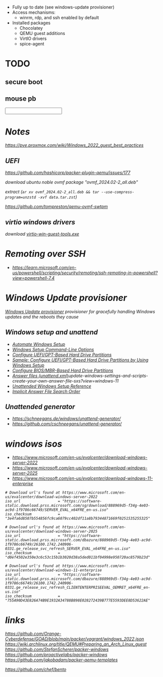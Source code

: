 
* Fully up to date (see windows-update provisioner)
* Access mechanisms:
  * winrm, rdp, and ssh enabled by default
* Installed packages
  * Chocolatey
  * QEMU guest additions
  * VirtIO drivers
  * spice-agent


# TODO
## secure boot

## mouse pb

<input type="tablet" bus="usb">
  <alias name="input2"/>
  <address type="usb" bus="0" port="1"/>
</input>



# Notes
https://pve.proxmox.com/wiki/Windows_2022_guest_best_practices
## UEFI
https://github.com/hashicorp/packer-plugin-qemu/issues/177

download ubuntu noble ovmf package "ovmf_2024.02-2_all.deb"


extract (`ar xv ovmf_2024.02-2_all.deb && tar --use-compress-program=unzstd -xvf data.tar.zst`)

https://github.com/tompreston/qemu-ovmf-swtpm

## virtio windows drivers
download [virtio-win-guest-tools.exe](https://fedorapeople.org/groups/virt/virtio-win/direct-downloads/archive-virtio/virtio-win-0.1.271-1/virtio-win-guest-tools.exe)


# Remoting over SSH
* https://learn.microsoft.com/en-us/powershell/scripting/security/remoting/ssh-remoting-in-powershell?view=powershell-7.4

# Windows Update provisioner

[Windows Update provisioner](https://github.com/rgl/packer-plugin-windows-update) provisioner for gracefully handling Windows updates and the reboots they cause

## Windows setup and unattend
* [Automate Windows Setup](https://learn.microsoft.com/en-us/windows-hardware/manufacture/desktop/automate-windows-setup?view=windows-11)
* [Windows Setup Command-Line Options](https://learn.microsoft.com/en-us/windows-hardware/manufacture/desktop/windows-setup-command-line-options?view=windows-11#unatten)
* [Configure UEFI/GPT-Based Hard Drive Partitions](https://learn.microsoft.com/en-us/previous-versions/windows/it-pro/windows-8.1-and-8/hh824839(v=win.10))
* [Sample: Configure UEFI/GPT-Based Hard Drive Partitions by Using Windows Setup](https://learn.microsoft.com/en-us/previous-versions/windows/it-pro/windows-8.1-and-8/hh825702(v=win.10))
* [Configure BIOS/MBR-Based Hard Drive Partitions](https://learn.microsoft.com/en-us/previous-versions/windows/it-pro/windows-8.1-and-8/hh825146(v=win.10))
* [Answer files (unattend.xml)](https://learn.microsoft.com/en-us/windows-hardware/manufacture/desktop/)update-windows-settings-and-scripts-create-your-own-answer-file-sxs?view=windows-11
* [Unattended Windows Setup Reference](https://learn.microsoft.com/en-us/windows-hardware/customize/desktop/unattend/)
* [Implicit Answer File Search Order](https://learn.microsoft.com/en-us/windows-hardware/manufacture/desktop/windows-setup-automation-overview?view=windows-11#implicit-answer-file-search-order)

## Unattended generator

* https://schneegans.de/windows/unattend-generator/ 
* https://github.com/cschneegans/unattend-generator/


# windows isos
* https://www.microsoft.com/en-us/evalcenter/download-windows-server-2022
* https://www.microsoft.com/en-us/evalcenter/download-windows-server-2025
* https://www.microsoft.com/en-us/evalcenter/download-windows-11-enterprise

```
# Download url's found at https://www.microsoft.com/en-us/evalcenter/download-windows-server-2022
iso_url                 = "https://software-static.download.prss.microsoft.com/sg/download/888969d5-f34g-4e03-ac9d-1f9786c66749/SERVER_EVAL_x64FRE_en-us.iso"
iso_checksum            = "3e4fa6d8507b554856fc9ca6079cc402df11a8b79344871669f0251535255325"

# Download url's found at https://www.microsoft.com/en-us/evalcenter/download-windows-server-2025
iso_url                 = "https://software-static.download.prss.microsoft.com/dbazure/888969d5-f34g-4e03-ac9d-1f9786c66749/26100.1742.240906-0331.ge_release_svc_refresh_SERVER_EVAL_x64FRE_en-us.iso"
iso_checksum            = "d0ef4502e350e3c6c53c15b1b3020d38a5ded011bf04998e950720ac8579b23d"

# Download url's found at https://www.microsoft.com/en-us/evalcenter/download-windows-11-enterprise
iso_url                 = "https://software-static.download.prss.microsoft.com/dbazure/888969d5-f34g-4e03-ac9d-1f9786c66749/26100.1742.240906-0331.ge_release_svc_refresh_CLIENTENTERPRISEEVAL_OEMRET_x64FRE_en-us.iso"
iso_checksum            = "755A90D43E826A74B9E1932A34788B898E028272439B777E5593DEE8D53622AE"
```

# links


https://github.com/Orange-Cyberdefense/GOAD/blob/main/packer/vagrant/windows_2022.json
https://wiki.archlinux.org/title/QEMU#Preparing_an_Arch_Linux_guest
https://github.com/StefanScherer/packer-windows
https://github.com/proactivelabs/packer-windows
https://github.com/jakobadam/packer-qemu-templates



https://github.com/chef/bento
